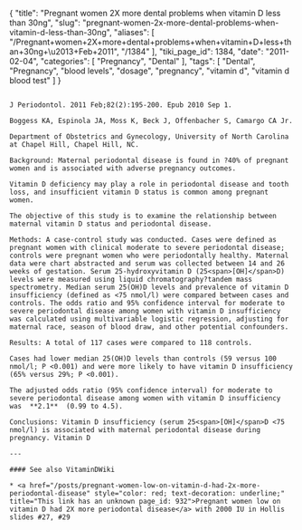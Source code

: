 {
    "title": "Pregnant women 2X more dental problems when vitamin D less than 30ng",
    "slug": "pregnant-women-2x-more-dental-problems-when-vitamin-d-less-than-30ng",
    "aliases": [
        "/Pregnant+women+2X+more+dental+problems+when+vitamin+D+less+than+30ng+\u2013+Feb+2011",
        "/1384"
    ],
    "tiki_page_id": 1384,
    "date": "2011-02-04",
    "categories": [
        "Pregnancy",
        "Dental"
    ],
    "tags": [
        "Dental",
        "Pregnancy",
        "blood levels",
        "dosage",
        "pregnancy",
        "vitamin d",
        "vitamin d blood test"
    ]
}


~~~!Vitamin d status and periodontal disease among pregnant women.

J Periodontol. 2011 Feb;82(2):195-200. Epub 2010 Sep 1.

Boggess KA, Espinola JA, Moss K, Beck J, Offenbacher S, Camargo CA Jr.

Department of Obstetrics and Gynecology, University of North Carolina at Chapel Hill, Chapel Hill, NC.

Background: Maternal periodontal disease is found in ?40% of pregnant women and is associated with adverse pregnancy outcomes. 

Vitamin D deficiency may play a role in periodontal disease and tooth loss, and insufficient vitamin D status is common among pregnant women. 

The objective of this study is to examine the relationship between maternal vitamin D status and periodontal disease. 

Methods: A case-control study was conducted. Cases were defined as pregnant women with clinical moderate to severe periodontal disease; controls were pregnant women who were periodontally healthy. Maternal data were chart abstracted and serum was collected between 14 and 26 weeks of gestation. Serum 25-hydroxyvitamin D (25<span>[OH]</span>D) levels were measured using liquid chromatography?tandem mass spectrometry. Median serum 25(OH)D levels and prevalence of vitamin D insufficiency (defined as <75 nmol/l) were compared between cases and controls. The odds ratio and 95% confidence interval for moderate to severe periodontal disease among women with vitamin D insufficiency was calculated using multivariable logistic regression, adjusting for maternal race, season of blood draw, and other potential confounders. 

Results: A total of 117 cases were compared to 118 controls. 

Cases had lower median 25(OH)D levels than controls (59 versus 100 nmol/l; P <0.001) and were more likely to have vitamin D insufficiency (65% versus 29%; P <0.001). 

The adjusted odds ratio (95% confidence interval) for moderate to severe periodontal disease among women with vitamin D insufficiency was  **2.1**  (0.99 to 4.5). 

Conclusions: Vitamin D insufficiency (serum 25<span>[OH]</span>D <75 nmol/l) is associated with maternal periodontal disease during pregnancy. Vitamin D

---

#### See also VitaminDWiki

* <a href="/posts/pregnant-women-low-on-vitamin-d-had-2x-more-periodontal-disease" style="color: red; text-decoration: underline;" title="This link has an unknown page_id: 932">Pregnant women low on vitamin D had 2X more periodontal disease</a> with 2000 IU in Hollis slides #27, #29